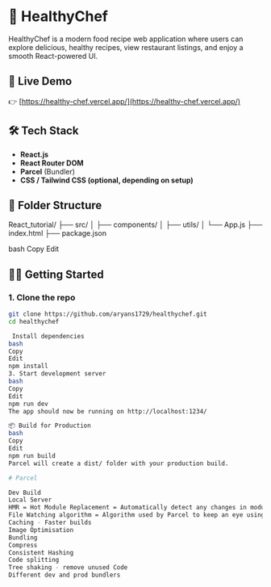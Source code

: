 # 🥗 HealthyChef

HealthyChef is a modern food recipe web application where users can explore delicious, healthy recipes, view restaurant listings, and enjoy a smooth React-powered UI.

## 🚀 Live Demo

👉 [https://healthy-chef.vercel.app/](https://healthy-chef.vercel.app/)

## 🛠️ Tech Stack

- **React.js**
- **React Router DOM**
- **Parcel** (Bundler)
- **CSS / Tailwind CSS (optional, depending on setup)**

## 📁 Folder Structure

React_tutorial/ ├── src/ │ ├── components/ │ ├── utils/ │ └── App.js ├── index.html ├── package.json

bash
Copy
Edit

## 🧑‍💻 Getting Started

### 1. Clone the repo

```bash
git clone https://github.com/aryans1729/healthychef.git
cd healthychef

 Install dependencies
bash
Copy
Edit
npm install
3. Start development server
bash
Copy
Edit
npm run dev
The app should now be running on http://localhost:1234/

📦 Build for Production
bash
Copy
Edit
npm run build
Parcel will create a dist/ folder with your production build.

# Parcel

Dev Build
Local Server
HMR = Hot Module Replacement = Automatically detect any changes in module
File Watching algorithm = Algorithm used by Parcel to keep an eye using HMR. Written in C++
Caching - Faster builds
Image Optimisation
Bundling
Compress
Consistent Hashing
Code splitting
Tree shaking - remove unused Code
Different dev and prod bundlers
